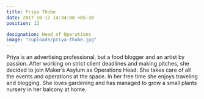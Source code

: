 ```yaml
---
title: Priya Thube
date: 2017-10-17 14:34:00 +05:30
position: 12

designation: Head of Operations
image: "/uploads/priya-thube.jpg"
---
```


Priya is an advertising professional, but a food blogger and an artist by passion. After working on strict client deadlines and making pitches, she decided to join Maker’s Asylum as Operations Head. She takes care of all the events and operations at the space. In her free time she enjoys traveling and blogging. She loves gardening and has managed to grow a small plants nursery in her balcony at home.
